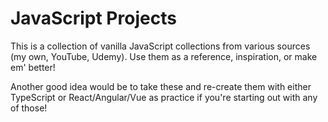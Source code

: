 # JavaScript Projects

This is a collection of vanilla JavaScript collections from various sources (my own, YouTube, Udemy). Use them as a reference, inspiration, or make em' better!

Another good idea would be to take these and re-create them with either TypeScript or React/Angular/Vue as practice if you're starting out with any of those!
